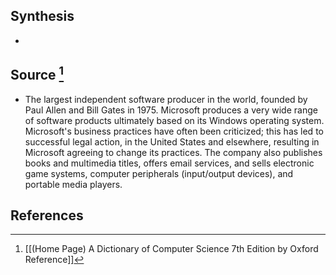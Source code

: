 ## Synthesis
- 
## Source [^1]
- The largest independent software producer in the world, founded by Paul Allen and Bill Gates in 1975. Microsoft produces a very wide range of software products ultimately based on its Windows operating system. Microsoft's business practices have often been criticized; this has led to successful legal action, in the United States and elsewhere, resulting in Microsoft agreeing to change its practices. The company also publishes books and multimedia titles, offers email services, and sells electronic game systems, computer peripherals (input/output devices), and portable media players.
## References

[^1]: [[(Home Page) A Dictionary of Computer Science 7th Edition by Oxford Reference]]